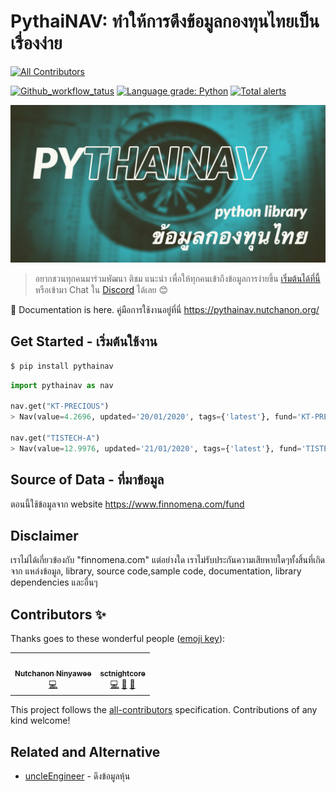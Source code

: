 # PythaiNAV: ทำให้การดึงข้อมูลกองทุนไทยเป็นเรื่องง่าย
<!-- ALL-CONTRIBUTORS-BADGE:START - Do not remove or modify this section -->
[![All Contributors](https://img.shields.io/badge/all_contributors-2-orange.svg?style=flat-square)](#contributors-)
<!-- ALL-CONTRIBUTORS-BADGE:END -->

[![Github_workflow_tatus](https://img.shields.io/github/workflow/status/CircleOnCircles/pythainav/Python%20package)](https://github.com/CircleOnCircles/pythainav/actions?query=workflow%3ATests)
[![Language grade: Python](https://img.shields.io/lgtm/grade/python/g/CircleOnCircles/pythainav.svg?logo=lgtm&logoWidth=18)](https://lgtm.com/projects/g/CircleOnCircles/pythainav/context:python)
[![Total alerts](https://img.shields.io/lgtm/alerts/g/CircleOnCircles/pythainav.svg?logo=lgtm&logoWidth=18)](https://lgtm.com/projects/g/CircleOnCircles/pythainav/alerts/)



![cover image](https://github.com/CircleOnCircles/pythainav/raw/master/extra/pythainav.png)



> อยากชวนทุกคนมาร่วมพัฒนา ติชม แนะนำ เพื่อให้ทุกคนเข้าถึงข้อมูลการง่ายขึ้น [เริ่มต้นได้ที่นี้](https://github.com/CircleOnCircles/pythainav/issues) หรือเข้ามา Chat ใน [Discord](https://discord.gg/jjuMcKZ) ได้เลย 😊

📖 Documentation is here. คู่มือการใช้งานอยู่ที่นี่ <https://pythainav.nutchanon.org/>

## Get Started - เริ่มต้นใช้งาน

```bash
$ pip install pythainav
```

```python
import pythainav as nav

nav.get("KT-PRECIOUS")
> Nav(value=4.2696, updated='20/01/2020', tags={'latest'}, fund='KT-PRECIOUS')

nav.get("TISTECH-A")
> Nav(value=12.9976, updated='21/01/2020', tags={'latest'}, fund='TISTECH-A')

```

## Source of Data - ที่มาข้อมูล

ตอนนี้ใช้ข้อมูลจาก website <https://www.finnomena.com/fund>

## Disclaimer

เราไม่ได้เกี่ยวข้องกับ "finnomena.com" แต่อย่างใด เราไม่รับประกันความเสียหายใดๆทั้งสิ้นที่เกิดจาก แหล่งข้อมูล, library, source code,sample code, documentation, library dependencies และอื่นๆ

## Contributors ✨

Thanks goes to these wonderful people ([emoji key](https://allcontributors.org/docs/en/emoji-key)):

<!-- ALL-CONTRIBUTORS-LIST:START - Do not remove or modify this section -->
<!-- prettier-ignore-start -->
<!-- markdownlint-disable -->
<table>
  <tr>
    <td align="center"><a href="http://nutchanon.org"><img src="https://avatars2.githubusercontent.com/u/8089231?v=4" width="100px;" alt=""/><br /><sub><b>Nutchanon Ninyawee</b></sub></a><br /><a href="https://github.com/CircleOnCircles/pythainav/commits?author=CircleOnCircles" title="Code">💻</a></td>
    <td align="center"><a href="https://github.com/sctnightcore"><img src="https://avatars2.githubusercontent.com/u/23263315?v=4" width="100px;" alt=""/><br /><sub><b>sctnightcore</b></sub></a><br /><a href="https://github.com/CircleOnCircles/pythainav/commits?author=sctnightcore" title="Code">💻</a> <a href="#talk-sctnightcore" title="Talks">📢</a> <a href="#ideas-sctnightcore" title="Ideas, Planning, & Feedback">🤔</a></td>
  </tr>
</table>

<!-- markdownlint-enable -->
<!-- prettier-ignore-end -->
<!-- ALL-CONTRIBUTORS-LIST:END -->

This project follows the [all-contributors](https://github.com/all-contributors/all-contributors) specification. Contributions of any kind welcome!

## Related and Alternative
* [uncleEngineer](https://github.com/UncleEngineer/uncleengineer) - ดึงข้อมูลหุ้น
